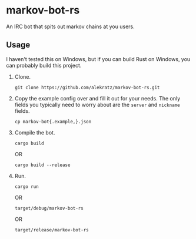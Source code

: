 # markov-bot-rs
An IRC bot that spits out markov chains at you users.

## Usage

I haven't tested this on Windows, but if you can build Rust on Windows, you can probably build this project.

1. Clone.

    `git clone https://github.com/alekratz/markov-bot-rs.git`

2. Copy the example config over and fill it out for your needs. The only fields you typically need to worry about are
   the `server` and `nickname` fields.

    `cp markov-bot{.example,}.json`

3. Compile the bot.

    `cargo build`

    OR

    `cargo build --release`

4. Run.
    
    `cargo run`

    OR

    `target/debug/markov-bot-rs`

    OR

    `target/release/markov-bot-rs`
